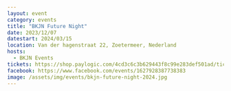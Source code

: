 ```yaml
---
layout: event
category: events
title: "BKJN Future Night"
date: 2023/12/07
datestart: 2024/03/15
location: Van der hagenstraat 22, Zoetermeer, Nederland
hosts:
  - BKJN Events
tickets: https://shop.paylogic.com/4cd3c6c3b629443f8c99e283def501ad/tickets
facebook: https://www.facebook.com/events/1627928387738383
image: /assets/img/events/bkjn-future-night-2024.jpg
---
```

